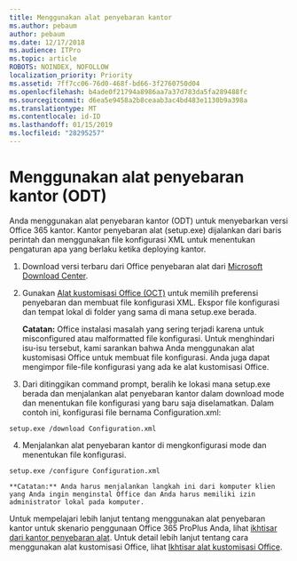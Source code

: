 ```yaml
---
title: Menggunakan alat penyebaran kantor
ms.author: pebaum
author: pebaum
ms.date: 12/17/2018
ms.audience: ITPro
ms.topic: article
ROBOTS: NOINDEX, NOFOLLOW
localization_priority: Priority
ms.assetid: 7ff7cc06-76d0-468f-bd66-3f2760750d04
ms.openlocfilehash: b4ade0f21794a8986aa7a37d783da5fa289488fc
ms.sourcegitcommit: d6ea5e9458a2b8ceaab3ac4bd483e1130b9a398a
ms.translationtype: MT
ms.contentlocale: id-ID
ms.lasthandoff: 01/15/2019
ms.locfileid: "28295257"
---
```

# <a name="using-the-office-deployment-tool-odt"></a>Menggunakan alat penyebaran kantor (ODT)

Anda menggunakan alat penyebaran kantor (ODT) untuk menyebarkan versi Office 365 kantor. Kantor penyebaran alat (setup.exe) dijalankan dari baris perintah dan menggunakan file konfigurasi XML untuk menentukan pengaturan apa yang berlaku ketika deploying kantor.
  
1. Download versi terbaru dari Office penyebaran alat dari [Microsoft Download Center](http://go.microsoft.com/fwlink/p/?LinkID=626065).
    
2. Gunakan [Alat kustomisasi Office (OCT)](https://config.office.com) untuk memilih preferensi penyebaran dan membuat file konfigurasi XML. Ekspor file konfigurasi dan tempat lokal di folder yang sama di mana setup.exe berada. 
    
    **Catatan:** Office instalasi masalah yang sering terjadi karena untuk misconfigured atau malformatted file konfigurasi. Untuk menghindari isu-isu tersebut, kami sarankan bahwa Anda menggunakan alat kustomisasi Office untuk membuat file konfigurasi. Anda juga dapat mengimpor file-file konfigurasi yang ada ke alat kustomisasi Office. 
    
3. Dari ditinggikan command prompt, beralih ke lokasi mana setup.exe berada dan menjalankan alat penyebaran kantor dalam download mode dan menentukan file konfigurasi yang baru saja diselamatkan. Dalam contoh ini, konfigurasi file bernama Configuration.xml:
    
  ```
  setup.exe /download Configuration.xml  
  ```

4. Menjalankan alat penyebaran kantor di mengkonfigurasi mode dan menentukan file konfigurasi.
    
  ```
  setup.exe /configure Configuration.xml
  ```

    **Catatan:** Anda harus menjalankan langkah ini dari komputer klien yang Anda ingin menginstal Office dan Anda harus memiliki izin administrator lokal pada komputer. 
    
Untuk mempelajari lebih lanjut tentang menggunakan alat penyebaran kantor untuk skenario penggunaan Office 365 ProPlus Anda, lihat [ikhtisar dari kantor penyebaran alat](https://docs.microsoft.com/deployoffice/overview-of-the-office-2016-deployment-tool). Untuk detail lebih lanjut tentang cara menggunakan alat kustomisasi Office, lihat [Ikhtisar alat kustomisasi Office](https://docs.microsoft.com/DeployOffice/overview-of-the-office-customization-tool-for-click-to-run).
  

